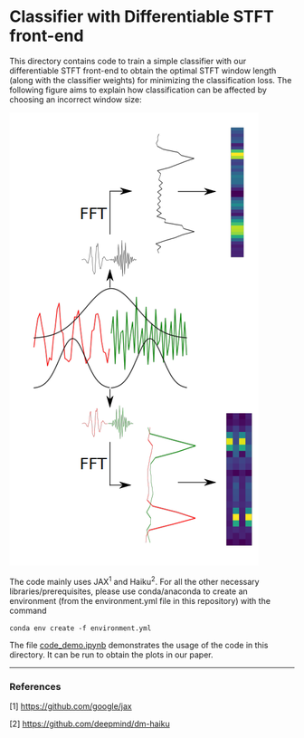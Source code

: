 # Classifier with Differentiable STFT front-end

This directory contains code to train a simple classifier with our differentiable STFT front-end to obtain the optimal STFT window length (along with the classifier weights) for minimizing the classification loss. The following figure aims to explain how classification can be affected by choosing an incorrect window size:

![classification_N](./class_snap.png)

The code mainly uses JAX<sup>1</sup> and Haiku<sup>2</sup>. For all the other necessary libraries/prerequisites, please use conda/anaconda to create an environment (from the environment.yml file in this repository) with the command   
~~~
conda env create -f environment.yml
~~~
The file [code_demo.ipynb](./code_demo.ipynb) demonstrates the usage of the code in this directory. It can be run to obtain the plots in our paper.

---
### References
[1] https://github.com/google/jax

[2] https://github.com/deepmind/dm-haiku




